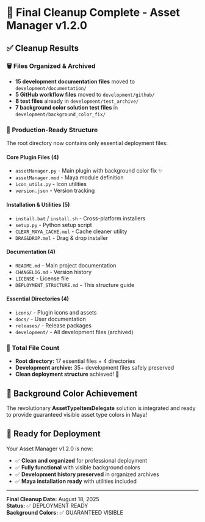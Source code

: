 # 🧹 Final Cleanup Complete - Asset Manager v1.2.0

## ✅ Cleanup Results

### 🗑️ Files Organized & Archived

- **15 development documentation files** moved to `development/documentation/`
- **5 GitHub workflow files** moved to `development/github/`
- **8 test files** already in `development/test_archive/`
- **7 background color solution test files** in `development/background_color_fix/`

### 🚀 Production-Ready Structure

The root directory now contains only essential deployment files:

#### Core Plugin Files (4)

- `assetManager.py` - Main plugin with background color fix ✨
- `assetManager.mod` - Maya module definition
- `icon_utils.py` - Icon utilities  
- `version.json` - Version tracking

#### Installation & Utilities (5)

- `install.bat` / `install.sh` - Cross-platform installers
- `setup.py` - Python setup script
- `CLEAR_MAYA_CACHE.mel` - Cache cleaner utility
- `DRAG&DROP.mel` - Drag & drop installer

#### Documentation (4)

- `README.md` - Main project documentation
- `CHANGELOG.md` - Version history
- `LICENSE` - License file
- `DEPLOYMENT_STRUCTURE.md` - This structure guide

#### Essential Directories (4)

- `icons/` - Plugin icons and assets
- `docs/` - User documentation
- `releases/` - Release packages  
- `development/` - All development files (archived)

### 🎯 Total File Count

- **Root directory:** 17 essential files + 4 directories
- **Development archive:** 35+ development files safely preserved
- **Clean deployment structure** achieved! 🎉

## 🎨 Background Color Achievement

The revolutionary **AssetTypeItemDelegate** solution is integrated and ready to provide guaranteed visible asset type colors in Maya!

## 🚀 Ready for Deployment

Your Asset Manager v1.2.0 is now:

- ✅ **Clean and organized** for professional deployment
- ✅ **Fully functional** with visible background colors
- ✅ **Development history preserved** in organized archives
- ✅ **Maya installation ready** with utilities included

---
**Final Cleanup Date:** August 18, 2025  
**Status:** ✅ DEPLOYMENT READY  
**Background Colors:** ✅ GUARANTEED VISIBLE
